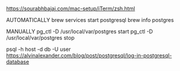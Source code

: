 https://sourabhbajaj.com/mac-setup/iTerm/zsh.html

AUTOMATICALLY
brew services start postgresql
brew info postgres

MANUALLY
pg_ctl -D /usr/local/var/postgres start
pg_ctl -D /usr/local/var/postgres stop

psql -h host -d db -U user
https://alvinalexander.com/blog/post/postgresql/log-in-postgresql-database

